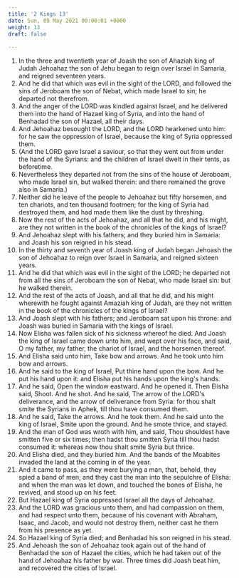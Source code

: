 ```yaml
---
title: '2 Kings 13'
date: Sun, 09 May 2021 00:00:01 +0000
weight: 13
draft: false
  
---
```


1. In the three and twentieth year of Joash the son of Ahaziah king of Judah Jehoahaz the son of Jehu began to reign over Israel in Samaria, and reigned seventeen years.
2. And he did that which was evil in the sight of the LORD, and followed the sins of Jeroboam the son of Nebat, which made Israel to sin; he departed not therefrom.
3. And the anger of the LORD was kindled against Israel, and he delivered them into the hand of Hazael king of Syria, and into the hand of Benhadad the son of Hazael, all their days.
4. And Jehoahaz besought the LORD, and the LORD hearkened unto him: for he saw the oppression of Israel, because the king of Syria oppressed them.
5. (And the LORD gave Israel a saviour, so that they went out from under the hand of the Syrians: and the children of Israel dwelt in their tents, as beforetime.
6. Nevertheless they departed not from the sins of the house of Jeroboam, who made Israel sin, but walked therein: and there remained the grove also in Samaria.)
7. Neither did he leave of the people to Jehoahaz but fifty horsemen, and ten chariots, and ten thousand footmen; for the king of Syria had destroyed them, and had made them like the dust by threshing.
8. Now the rest of the acts of Jehoahaz, and all that he did, and his might, are they not written in the book of the chronicles of the kings of Israel?
9. And Jehoahaz slept with his fathers; and they buried him in Samaria: and Joash his son reigned in his stead.
10. In the thirty and seventh year of Joash king of Judah began Jehoash the son of Jehoahaz to reign over Israel in Samaria, and reigned sixteen years.
11. And he did that which was evil in the sight of the LORD; he departed not from all the sins of Jeroboam the son of Nebat, who made Israel sin: but he walked therein.
12. And the rest of the acts of Joash, and all that he did, and his might wherewith he fought against Amaziah king of Judah, are they not written in the book of the chronicles of the kings of Israel?
13. And Joash slept with his fathers; and Jeroboam sat upon his throne: and Joash was buried in Samaria with the kings of Israel.
14. Now Elisha was fallen sick of his sickness whereof he died. And Joash the king of Israel came down unto him, and wept over his face, and said, O my father, my father, the chariot of Israel, and the horsemen thereof.
15. And Elisha said unto him, Take bow and arrows. And he took unto him bow and arrows.
16. And he said to the king of Israel, Put thine hand upon the bow. And he put his hand upon it: and Elisha put his hands upon the king's hands.
17. And he said, Open the window eastward. And he opened it. Then Elisha said, Shoot. And he shot. And he said, The arrow of the LORD's deliverance, and the arrow of deliverance from Syria: for thou shalt smite the Syrians in Aphek, till thou have consumed them.
18. And he said, Take the arrows. And he took them. And he said unto the king of Israel, Smite upon the ground. And he smote thrice, and stayed.
19. And the man of God was wroth with him, and said, Thou shouldest have smitten five or six times; then hadst thou smitten Syria till thou hadst consumed it: whereas now thou shalt smite Syria but thrice.
20. And Elisha died, and they buried him. And the bands of the Moabites invaded the land at the coming in of the year.
21. And it came to pass, as they were burying a man, that, behold, they spied a band of men; and they cast the man into the sepulchre of Elisha: and when the man was let down, and touched the bones of Elisha, he revived, and stood up on his feet.
22. But Hazael king of Syria oppressed Israel all the days of Jehoahaz.
23. And the LORD was gracious unto them, and had compassion on them, and had respect unto them, because of his covenant with Abraham, Isaac, and Jacob, and would not destroy them, neither cast he them from his presence as yet.
24. So Hazael king of Syria died; and Benhadad his son reigned in his stead.
25. And Jehoash the son of Jehoahaz took again out of the hand of Benhadad the son of Hazael the cities, which he had taken out of the hand of Jehoahaz his father by war. Three times did Joash beat him, and recovered the cities of Israel.
